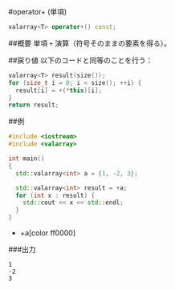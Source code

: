 #operator+ (単項)
```cpp
valarray<T> operator+() const;
```

##概要
単項 `+` 演算（符号そのままの要素を得る）。


##戻り値
以下のコードと同等のことを行う：

```cpp
valarray<T> result(size());
for (size_t i = 0; i < size(); ++i) {
  result[i] = +(*this)[i];
}
return result;
```


##例
```cpp
#include <iostream>
#include <valarray>

int main()
{
  std::valarray<int> a = {1, -2, 3};

  std::valarray<int> result = +a;
  for (int x : result) {
    std::cout << x << std::endl;
  }
}
```
* +a[color ff0000]

###出力
```
1
-2
3
```


